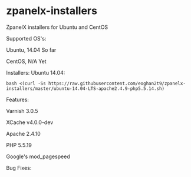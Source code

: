 zpanelx-installers
==================

ZpanelX installers for Ubuntu and CentOS

Supported OS's:

Ubuntu,
14.04
So far

CentOS, 
N/A Yet


Installers:
Ubuntu 14.04:

```bash <(curl -Ss https://raw.githubusercontent.com/eoghan2t9/zpanelx-installers/master/ubuntu-14.04-LTS-apache2.4.9-php5.5.14.sh)```


Features:

Varnish 3.0.5

XCache v4.0.0-dev

Apache 2.4.10

PHP 5.5.19

Google's mod_pagespeed

Bug Fixes:
